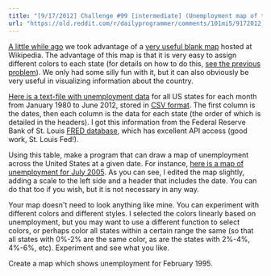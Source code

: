 ```yaml
---
title: "[9/17/2012] Challenge #99 [intermediate] (Unemployment map of the United States)"
url: "https://old.reddit.com/r/dailyprogrammer/comments/101mi5/9172012_challenge_99_intermediate_unemployment/"
---
```


[A little while ago](http://www.reddit.com/r/dailyprogrammer/comments/yj38u/8202012_challenge_89_difficult_coloring_the/) we took advantage of a [very useful blank map](http://en.wikipedia.org/wiki/File:Blank_US_Map.svg) hosted at Wikipedia. The advantage of this map is that it is very easy to assign different colors to each state (for details on how to do this, [see the previous problem](http://www.reddit.com/r/dailyprogrammer/comments/yj38u/8202012_challenge_89_difficult_coloring_the/)). We only had some silly fun with it, but it can also obviously be very useful in visualizing information about the country. 

[Here is a text-file with unemployment data](https://gist.github.com/3740029) for all US states for each month from January 1980 to June 2012, stored in [CSV format](http://en.wikipedia.org/wiki/Comma-separated_values). The first column is the dates, then each column is the data for each state (the order of which is detailed in the headers). I got this information from the Federal Reserve Bank of St. Louis [FRED database](http://research.stlouisfed.org/fred2/), which has excellent API access (good work, St. Louis Fed!). 

Using this table, make a program that can draw a map of unemployment across the United States at a given date. For instance, [here is a map of unemployment for July 2005](http://i.imgur.com/O4LP2.png). As you can see, I edited the map slightly, adding a scale to the left side and a header that includes the date. You can do that too if you wish, but it is not necessary in any way. 

Your map doesn't need to look anything like mine. You can experiment with different colors and different styles. I selected the colors linearly based on unemployment, but you may want to use a different function to select colors, or perhaps color all states within a certain range the same (so that all states with 0%-2% are the same color, as are the states with 2%-4%, 4%-6%, etc). Experiment and see what you like. 

Create a map which shows unemployment for February 1995.
